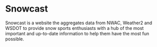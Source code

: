 # Snowcast
Snowcast is a website the aggregates data from NWAC, Weather2 and WSDOT to provide snow sports enthusiasts with a hub of the most important and up-to-date information to help them have the most fun possible.
